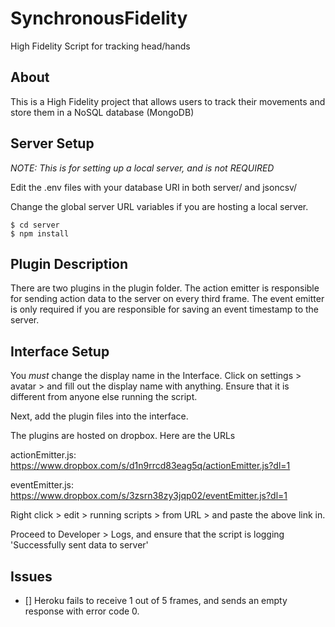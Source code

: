 # SynchronousFidelity
High Fidelity Script for tracking head/hands

## About

This is a High Fidelity project that allows users to track their movements and store them in a NoSQL database (MongoDB)

## Server Setup

*NOTE: This is for setting up a local server, and is not REQUIRED*

Edit the .env files with your database URI in both server/ and jsoncsv/

Change the global server URL variables if you are hosting a local server. 

```
$ cd server
$ npm install
```

## Plugin Description

There are two plugins in the plugin folder. The action emitter is responsible for sending action data to the server on every third frame.
The event emitter is only required if you are responsible for saving an event timestamp to the server.

## Interface Setup

You *must* change the display name in the Interface. 
Click on settings > avatar > and fill out the display name with anything. Ensure that it is different from anyone else running the script.

Next, add the plugin files into the interface. 

The plugins are hosted on dropbox. Here are the URLs

actionEmitter.js: https://www.dropbox.com/s/d1n9rrcd83eag5q/actionEmitter.js?dl=1

eventEmitter.js: https://www.dropbox.com/s/3zsrn38zy3jqp02/eventEmitter.js?dl=1

Right click > edit > running scripts > from URL > and paste the above link in.

Proceed to Developer > Logs, and ensure that the script is logging 'Successfully sent data to server'

## Issues

- [] Heroku fails to receive 1 out of 5 frames, and sends an empty response with error code 0.

